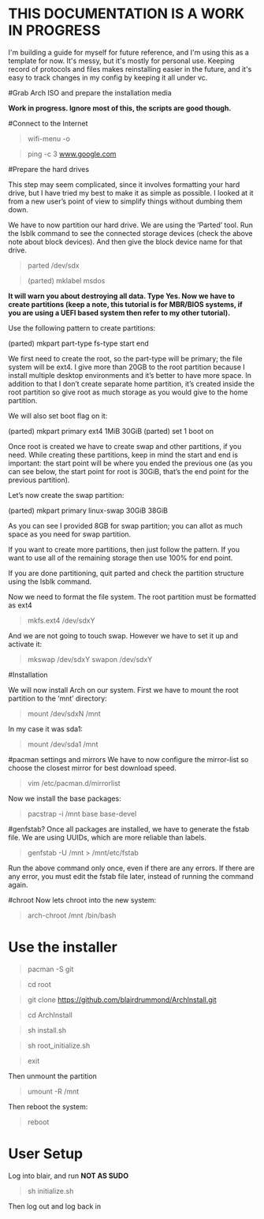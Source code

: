 # THIS DOCUMENTATION IS A WORK IN PROGRESS

I'm building a guide for myself for future reference, and I'm using this as a template for now. It's messy, but it's mostly for personal use. Keeping record of protocols and files makes reinstalling easier in the future, and it's easy to track changes in my config by keeping it all under vc.

#Grab Arch ISO and prepare the installation media

**Work in progress. Ignore most of this, the scripts are good though.**

#Connect to the Internet

> wifi-menu -o

> ping -c 3 www.google.com

#Prepare the hard drives

This step may seem complicated, since it involves formatting your hard drive, but I have tried my best to make it as simple as possible. I looked at it from a new user’s point of view to simplify things without dumbing them down.

We have to now partition our hard drive. We are using the ‘Parted’ tool. Run the lsblk command to see the connected storage devices (check the above note about block devices). And then give the block device name for that drive.

> parted /dev/sdx

> (parted) mklabel msdos

**It will warn you about destroying all data. Type Yes. Now we have to create partitions (keep a note, this tutorial is for MBR/BIOS systems, if you are using a UEFI based system then refer to my other tutorial).**

Use the following pattern to create partitions:

(parted) mkpart part-type fs-type start end

We first need to create the root, so the part-type will be primary; the file system will be ext4. I give more than 20GB to the root partition because I install multiple desktop environments and it’s better to have more space. In addition to that I don’t create separate home partition, it’s created inside the root partition so give root as much storage as you would give to the home partition.

We will also set boot flag on it:

(parted) mkpart primary ext4 1MiB 30GiB
(parted) set 1 boot on

Once root is created we have to create swap and other partitions, if you need. While creating these partitions, keep in mind the start and end is important: the start point will be where you ended the previous one (as you can see below, the start point for root is 30GiB, that’s the end point for the previous partition).

Let’s now create the swap partition:

(parted) mkpart primary linux-swap 30GiB 38GiB

As you can see I provided 8GB for swap partition; you can allot as much space as you need for swap partition.

If you want to create more partitions, then just follow the pattern. If you want to use all of the remaining storage then use 100% for end point.

If you are done partitioning, quit parted and check the partition structure using the lsblk command.



Now we need to format the file system. The root partition must be formatted as ext4

> mkfs.ext4 /dev/sdxY

And we are not going to touch swap. However we have to set it up and activate it:

> mkswap /dev/sdxY
> swapon /dev/sdxY


#Installation

We will now install Arch on our system. First we have to mount the root partition to the ‘mnt’ directory:

> mount /dev/sdxN /mnt

In my case it was sda1:

> mount /dev/sda1 /mnt

#pacman settings and mirrors
We have to now configure the mirror-list so choose the closest mirror for best download speed.

> vim /etc/pacman.d/mirrorlist

Now we install the base packages:

> pacstrap -i /mnt base base-devel

#genfstab?
Once all packages are installed, we have to generate the fstab file. We are using UUIDs, which are more reliable than labels.

> genfstab -U  /mnt > /mnt/etc/fstab

Run the above command only once, even if there are any errors. If there are any error, you must edit the fstab file later, instead of running the command again.

#chroot
Now lets chroot into the new system:

> arch-chroot /mnt /bin/bash

# Use the installer

> pacman -S git

> cd root

> git clone https://github.com/blairdrummond/ArchInstall.git

> cd ArchInstall

> sh install.sh

> sh root_initialize.sh

> exit

Then unmount the partition

> umount -R /mnt

Then reboot the system:

> reboot


# User Setup

Log into blair, and run **NOT AS SUDO**

> sh initialize.sh

Then log out and log back in

